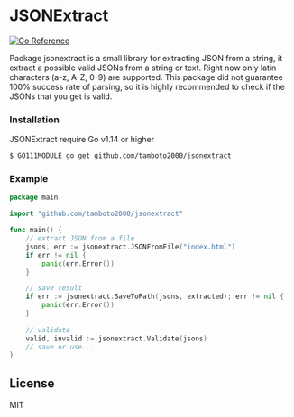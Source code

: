 # JSONExtract

[![Go Reference](https://pkg.go.dev/badge/github.com/tamboto2000/jsonextract.svg)](https://pkg.go.dev/github.com/tamboto2000/jsonextract)

Package jsonextract is a small library for extracting JSON from a string, it extract a possible valid JSONs from a string or text. Right now only latin characters (a-z, A-Z, 0-9) are supported. This package did not guarantee 100% success rate of parsing, so it is highly recommended to check if the JSONs that you get is valid.

### Installation
JSONExtract require Go v1.14 or higher

```sh
$ GO111MODULE go get github.com/tamboto2000/jsonextract
```

### Example
```go
package main

import "github.com/tamboto2000/jsonextract"

func main() {
    // extract JSON from a file
	jsons, err := jsonextract.JSONFromFile("index.html")
	if err != nil {
		panic(err.Error())
	}

    // save result
	if err := jsonextract.SaveToPath(jsons, extracted); err != nil {
		panic(err.Error())
	}
	
	// validate
	valid, invalid := jsonextract.Validate(jsons)
	// save or use...
}
```

License
----

MIT